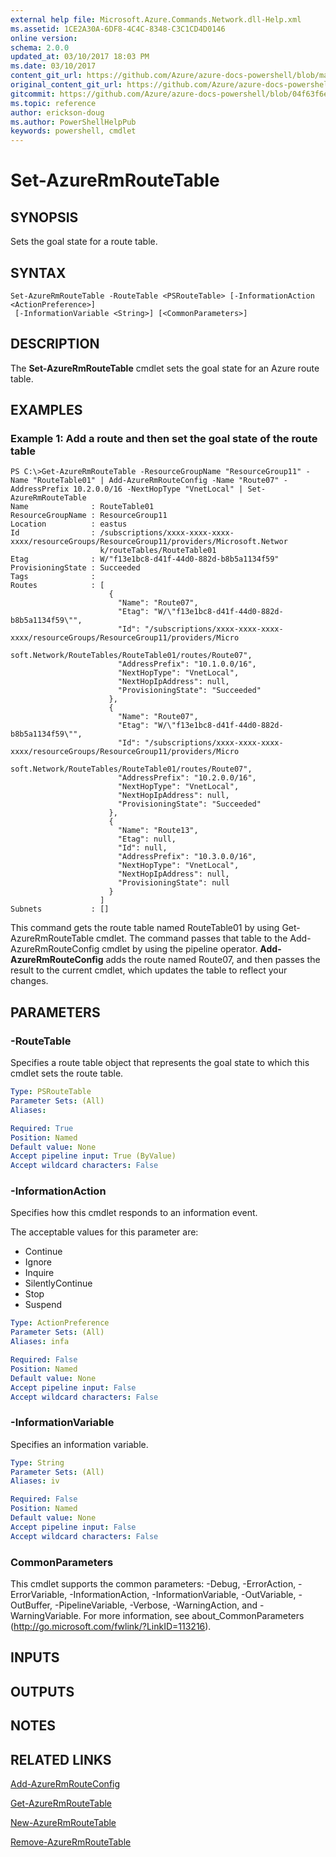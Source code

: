 ```yaml
---
external help file: Microsoft.Azure.Commands.Network.dll-Help.xml
ms.assetid: 1CE2A30A-6DF8-4C4C-8348-C3C1CD4D0146
online version:
schema: 2.0.0
updated_at: 03/10/2017 18:03 PM
ms.date: 03/10/2017
content_git_url: https://github.com/Azure/azure-docs-powershell/blob/marchrelease/azureps-cmdlets-docs/ResourceManager/AzureRM.Network/v3.6.0/Set-AzureRmRouteTable.md
original_content_git_url: https://github.com/Azure/azure-docs-powershell/blob/marchrelease/azureps-cmdlets-docs/ResourceManager/AzureRM.Network/v3.6.0/Set-AzureRmRouteTable.md
gitcommit: https://github.com/Azure/azure-docs-powershell/blob/04f63f6e685743ace2c57eb157574e34e8610b1c
ms.topic: reference
author: erickson-doug
ms.author: PowerShellHelpPub
keywords: powershell, cmdlet
---
```


# Set-AzureRmRouteTable

## SYNOPSIS
Sets the goal state for a route table.

## SYNTAX

```
Set-AzureRmRouteTable -RouteTable <PSRouteTable> [-InformationAction <ActionPreference>]
 [-InformationVariable <String>] [<CommonParameters>]
```

## DESCRIPTION
The **Set-AzureRmRouteTable** cmdlet sets the goal state for an Azure route table.

## EXAMPLES

### Example 1: Add a route and then set the goal state of the route table
```
PS C:\>Get-AzureRmRouteTable -ResourceGroupName "ResourceGroup11" -Name "RouteTable01" | Add-AzureRmRouteConfig -Name "Route07" -AddressPrefix 10.2.0.0/16 -NextHopType "VnetLocal" | Set-AzureRmRouteTable
Name              : RouteTable01
ResourceGroupName : ResourceGroup11
Location          : eastus
Id                : /subscriptions/xxxx-xxxx-xxxx-xxxx/resourceGroups/ResourceGroup11/providers/Microsoft.Networ
                    k/routeTables/RouteTable01
Etag              : W/"f13e1bc8-d41f-44d0-882d-b8b5a1134f59"
ProvisioningState : Succeeded
Tags              : 
Routes            : [
                      {
                        "Name": "Route07",
                        "Etag": "W/\"f13e1bc8-d41f-44d0-882d-b8b5a1134f59\"",
                        "Id": "/subscriptions/xxxx-xxxx-xxxx-xxxx/resourceGroups/ResourceGroup11/providers/Micro
                    soft.Network/RouteTables/RouteTable01/routes/Route07",
                        "AddressPrefix": "10.1.0.0/16",
                        "NextHopType": "VnetLocal",
                        "NextHopIpAddress": null, 
                        "ProvisioningState": "Succeeded"
                      },
                      {
                        "Name": "Route07",
                        "Etag": "W/\"f13e1bc8-d41f-44d0-882d-b8b5a1134f59\"",
                        "Id": "/subscriptions/xxxx-xxxx-xxxx-xxxx/resourceGroups/ResourceGroup11/providers/Micro
                    soft.Network/RouteTables/RouteTable01/routes/Route07",
                        "AddressPrefix": "10.2.0.0/16",
                        "NextHopType": "VnetLocal",
                        "NextHopIpAddress": null, 
                        "ProvisioningState": "Succeeded"
                      },
                      {
                        "Name": "Route13",
                        "Etag": null, 
                        "Id": null, 
                        "AddressPrefix": "10.3.0.0/16",
                        "NextHopType": "VnetLocal",
                        "NextHopIpAddress": null, 
                        "ProvisioningState": null
                      }
                    ] 
Subnets           : []
```

This command gets the route table named RouteTable01 by using Get-AzureRmRouteTable cmdlet.
The command passes that table to the Add-AzureRmRouteConfig cmdlet by using the pipeline operator.
**Add-AzureRmRouteConfig** adds the route named Route07, and then passes the result to the current cmdlet, which updates the table to reflect your changes.

## PARAMETERS

### -RouteTable
Specifies a route table object that represents the goal state to which this cmdlet sets the route table.

```yaml
Type: PSRouteTable
Parameter Sets: (All)
Aliases: 

Required: True
Position: Named
Default value: None
Accept pipeline input: True (ByValue)
Accept wildcard characters: False
```

### -InformationAction
Specifies how this cmdlet responds to an information event.

The acceptable values for this parameter are:

- Continue
- Ignore
- Inquire
- SilentlyContinue
- Stop
- Suspend

```yaml
Type: ActionPreference
Parameter Sets: (All)
Aliases: infa

Required: False
Position: Named
Default value: None
Accept pipeline input: False
Accept wildcard characters: False
```

### -InformationVariable
Specifies an information variable.

```yaml
Type: String
Parameter Sets: (All)
Aliases: iv

Required: False
Position: Named
Default value: None
Accept pipeline input: False
Accept wildcard characters: False
```

### CommonParameters
This cmdlet supports the common parameters: -Debug, -ErrorAction, -ErrorVariable, -InformationAction, -InformationVariable, -OutVariable, -OutBuffer, -PipelineVariable, -Verbose, -WarningAction, and -WarningVariable. For more information, see about_CommonParameters (http://go.microsoft.com/fwlink/?LinkID=113216).

## INPUTS

## OUTPUTS

## NOTES

## RELATED LINKS

[Add-AzureRmRouteConfig](./Add-AzureRmRouteConfig.md)

[Get-AzureRmRouteTable](./Get-AzureRmRouteTable.md)

[New-AzureRmRouteTable](./New-AzureRmRouteTable.md)

[Remove-AzureRmRouteTable](./Remove-AzureRmRouteTable.md)


